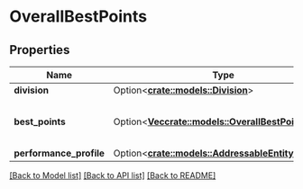 # OverallBestPoints

## Properties

Name | Type | Description | Notes
------------ | ------------- | ------------- | -------------
**division** | Option<[**crate::models::Division**](Division.md)> |  | [optional]
**best_points** | Option<[**Vec<crate::models::OverallBestPointsItem>**](OverallBestPointsItem.md)> | List of gamification best point items | [optional][readonly]
**performance_profile** | Option<[**crate::models::AddressableEntityRef**](AddressableEntityRef.md)> |  | [optional]

[[Back to Model list]](../README.md#documentation-for-models) [[Back to API list]](../README.md#documentation-for-api-endpoints) [[Back to README]](../README.md)


